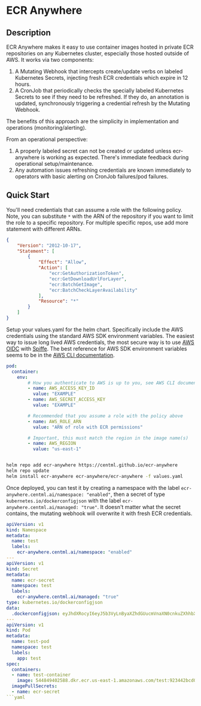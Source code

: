 # ECR Anywhere

## Description
ECR Anywhere makes it easy to use container images hosted in private ECR repositories on any Kubernetes cluster, especially those hosted outside of AWS. It works via two components: 

  1) A Mutating Webhook that intercepts create/update verbs on labeled Kubernetes Secrets, injecting fresh ECR credentials which expire in 12 hours.
  2) A CronJob that periodically checks the specially labeled Kubernetes Secrets to see if they need to be refreshed. If they do, an annotation is updated, synchronously triggering a credential refresh by the Mutating Webhook.

The benefits of this approach are the simplicity in implementation and operations (monitoring/alerting). 

From an operational perspective: 

  1) A properly labeled secret can not be created or updated unless ecr-anywhere is working as expected. There's immediate feedback during operational setup/maintenance.  
  2) Any automation issues refreshing credentials are known immediately to operators with basic alerting on CronJob failures/pod failures. 


## Quick Start

You'll need credentials that can assume a role with the following policy. Note, you can substitute `*` with the ARN of the repository if you want to limit the role to a specific repository. For multiple specific repos, use add more statement with different ARNs.

```json
{
    "Version": "2012-10-17",
    "Statement": [
        {
            "Effect": "Allow",
            "Action": [
                "ecr:GetAuthorizationToken",
                "ecr:GetDownloadUrlForLayer",
                "ecr:BatchGetImage",
                "ecr:BatchCheckLayerAvailability"
            ],
            "Resource": "*"
        }
    ]
}
```


Setup your values.yaml for the helm chart. Specifically include the AWS credentials using the standard AWS SDK environment variables. The easiest way to issue long lived AWS credentials, the most secure way is to use [AWS OIDC](https://docs.aws.amazon.com/IAM/latest/UserGuide/id_roles_providers_create_oidc.html) with [Spiffe](https://spiffe.io/). The best reference for AWS SDK environment variables seems to be in the [AWS CLI documentation](https://docs.aws.amazon.com/cli/v1/userguide/cli-configure-envvars.html).  


```yaml
pod:
  container:
    env:
        # How you authenticate to AWS is up to you, see AWS CLI documentation for more options
        - name: AWS_ACCESS_KEY_ID
          value: "EXAMPLE"
        - name: AWS_SECRET_ACCESS_KEY
          value: "EXAMPLE"

        # Recommended that you assume a role with the policy above 
        - name: AWS_ROLE_ARN
          value: "ARN of role with ECR permissions"

        # Important, this must match the region in the image name(s)
        - name: AWS_REGION
          value: "us-east-1" 



```


```sh
helm repo add ecr-anywhere https://centml.github.io/ecr-anywhere
helm repo update
helm install ecr-anywhere ecr-anywhere/ecr-anywhere -f values.yaml
```

Once deployed, you can test it by creating a namespace with the label `ecr-anywhere.centml.ai/namespace: "enabled"`, then a secret of type `kubernetes.io/dockerconfigjson` with the label `ecr-anywhere.centml.ai/managed: "true"`. It doesn't matter what the secret contains, the mutating webhook will overwrite it with fresh ECR credentials. 

```yaml
apiVersion: v1
kind: Namespace
metadata:
  name: test
  labels:
    ecr-anywhere.centml.ai/namespace: "enabled"
---
apiVersion: v1
kind: Secret
metadata:
  name: ecr-secret
  namespace: test
  labels:
    ecr-anywhere.centml.ai/managed: "true"
type: kubernetes.io/dockerconfigjson
data:
  .dockerconfigjson: eyJhdXRocyI6eyJ5b3VyLnByaXZhdGUucmVnaXN0cnkuZXhhbXBsZS5jb20iOnsidXNlcm5hbWUiOiJqYW5lZG9lIiwicGFzc3dvcmQiOiJ4eHh4eHh4eHh4eCIsImVtYWlsIjoiamRvZUBleGFtcGxlLmNvbSJ9fX0K
---
apiVersion: v1
kind: Pod
metadata:
  name: test-pod
  namespace: test
  labels:
    app: test
spec:
  containers:
  - name: test-container
    image: 544849402588.dkr.ecr.us-east-1.amazonaws.com/test:923442bcd004d94c1f7447e1ae14f36d39d77b0e
  imagePullSecrets:
  - name: ecr-secret
```yaml
